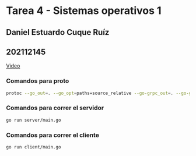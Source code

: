 # Tarea 4 - Sistemas operativos 1

## Daniel Estuardo Cuque Ruíz
## 202112145

[Video](https://drive.google.com/file/d/1_uWKO69GDTWlQ_eQsoaWJ3AummQvq8tp/view?usp=sharing)

### Comandos para proto

```bash
protoc --go_out=. --go_opt=paths=source_relative --go-grpc_out=. --go-grpc_opt=paths=source_relative proto/protos.proto
```

### Comandos para correr el servidor

```bash
go run server/main.go
```

### Comandos para correr el cliente

```bash
go run client/main.go
```